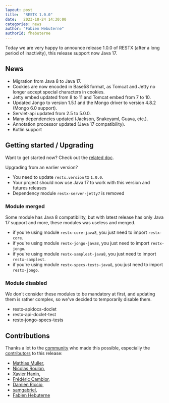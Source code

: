 ```yaml
---
layout: post
title:  "RESTX 1.0.0"
date:   2023-10-24 14:30:00
categories: news
author: "Fabien Hebuterne"
authorId: fhebuterne
---
```



Today we are very happy to announce release 1.0.0 of RESTX (after a long period of inactivity), this release support now Java 17.

## News

- Migration from Java 8 to Java 17.
- Cookies are now encoded in Base58 format, as Tomcat and Jetty no longer accept special characters in cookies.
- Jetty embed updated from 8 to 11 and Tomcat embed from 7 to 10.
- Updated Jongo to version 1.5.1 and the Mongo driver to version 4.8.2 (Mongo 6.0 support).
- Servlet-api updated from 2.5 to 5.0.0.
- Many dependencies updated (Jackson, Snakeyaml, Guava, etc.).
- Annotation processor updated (Java 17 compatibility).
- Kotlin support

## Getting started / Upgrading

Want to get started now? Check out the [related doc](/docs/getting-started.html).

Upgrading from an earlier version?

- You need to update `restx.version` to `1.0.0`.
- Your project should now use Java 17 to work with this version and futures releases
- Dependency module `restx-server-jetty7` is removed

### Module merged

Some module has Java 8 compatibility, but with latest release has only Java 17 support and more, these modules was useless and merged.

- if you're using module `restx-core-java8`, you just need to import `restx-core`.
- if you're using module `restx-jongo-java8`, you just need to import `restx-jongo`.
- if you're using module `restx-samplest-java8`, you just need to import `restx-samplest`.
- if you're using module `restx-specs-tests-java8`, you just need to import `restx-jongo`.

### Module disabled

We don't consider these modules to be mandatory at first, and updating them is rather complex, so we've decided to temporarily disable them.

- restx-apidocs-doclet
- restx-api-doclet-test
- restx-jongo-specs-tests

## Contributions

Thanks a lot to the [community](/community/) who made this possible, especially the [contributors](https://github.com/restx/restx/graphs/contributors) to this release:

- [Mathias Muller](https://github.com/restx/restx/commits?author=mathiasmuller4sh),
- [Nicolas Roulon](https://github.com/restx/restx/commits?author=nroulon),
- [Xavier Hanin](https://github.com/restx/restx/commits?author=xhanin),
- [Frédéric Camblor](https://github.com/restx/restx/commits?author=fcamblor),
- [Damien Riccio](https://github.com/restx/restx/commits?author=driccio),
- [samgabriel](https://github.com/restx/restx/commits?author=samgabriel),
- [Fabien Hebuterne](https://github.com/restx/restx/commits?author=fhebuterne)
